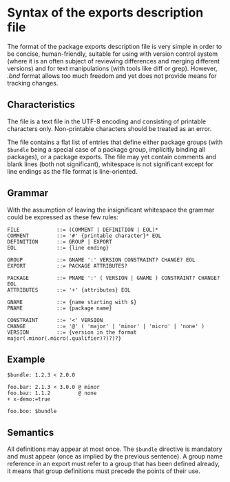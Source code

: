 # Syntax of the exports description file #

The format of the package exports description file is very simple in order to be concise, human-friendly, suitable for using with version control system (where it is an often subject of reviewing differences and merging different versions) and for text manipulations (with tools like diff or grep). However, *.bnd* format allows too much freedom and yet does not provide means for tracking changes.


## Characteristics ##

The file is a text file in the UTF-8 encoding and consisting of printable characters only. Non-printable characters should be treated as an error.

The file contains a flat list of entries that define either package groups (with `$bundle` being a special case of a package group, implicitly binding all packages), or a package exports. The file may yet contain comments and blank lines (both not significant), whitespace is not significant except for line endings as the file format is line-oriented.


## Grammar ##

With the assumption of leaving the insignificant whitespace the grammar could be expressed as these few rules:

```
FILE            ::= (COMMENT | DEFINITION | EOL)*
COMMENT         ::= '#' {printable character}* EOL
DEFINITION      ::= GROUP | EXPORT
EOL             ::= {line ending}

GROUP           ::= GNAME ':' VERSION CONSTRAINT? CHANGE? EOL
EXPORT          ::= PACKAGE ATTRIBUTES?

PACKAGE         ::= PNAME ':' ( VERSION | GNAME ) CONSTRAINT? CHANGE? EOL
ATTRIBUTES      ::= '+' {attributes} EOL

GNAME           ::= {name starting with $}
PNAME           ::= {package name}

CONSTRAINT      ::= '<' VERSION
CHANGE          ::= '@' ( 'major' | 'minor' | 'micro' | 'none' )
VERSION         ::= {version in the format major(.minor(.micro(.qualifier)?)?)?}
```


## Example ##

```
$bundle: 1.2.3 < 2.0.0

foo.bar: 2.1.3 < 3.0.0 @ minor
foo.baz: 1.1.2         @ none
+ x-demo:=true

foo.boo: $bundle
```


## Semantics ##

All definitions may appear at most once. The `$bundle` directive is mandatory and must appear (once as implied by the previous sentence). A group name reference in an export must refer to a group that has been defined already, it means that group definitions must precede the points of their use.
